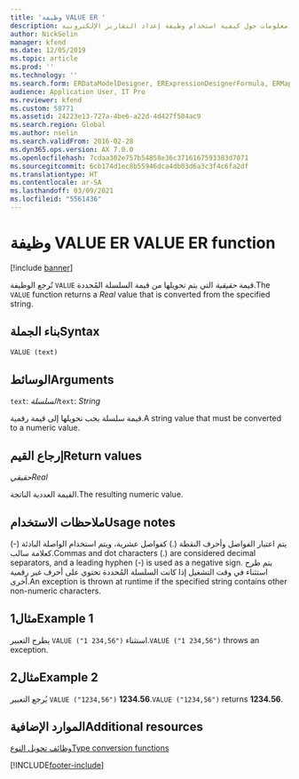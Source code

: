 ```yaml
---
title: 'وظيفة VALUE ER '
description: يوفر هذا الموضوع معلومات حول كيفية استخدام وظيفة إعداد التقارير الإلكترونية VALUE (ER).
author: NickSelin
manager: kfend
ms.date: 12/05/2019
ms.topic: article
ms.prod: ''
ms.technology: ''
ms.search.form: ERDataModelDesigner, ERExpressionDesignerFormula, ERMappedFormatDesigner, ERModelMappingDesigner
audience: Application User, IT Pro
ms.reviewer: kfend
ms.custom: 58771
ms.assetid: 24223e13-727a-4be6-a22d-4d427f504ac9
ms.search.region: Global
ms.author: nselin
ms.search.validFrom: 2016-02-28
ms.dyn365.ops.version: AX 7.0.0
ms.openlocfilehash: 7cdaa302e757b54858e36c3716167593383d7071
ms.sourcegitcommit: 6cb174d1ec8b55946dca4db03d6a3c3f4c6fa2df
ms.translationtype: HT
ms.contentlocale: ar-SA
ms.lasthandoff: 03/09/2021
ms.locfileid: "5561436"
---
```

# <a name="value-er-function"></a><span data-ttu-id="8330d-103">وظيفة VALUE ER </span><span class="sxs-lookup"><span data-stu-id="8330d-103">VALUE ER function</span></span>

[!include [banner](../includes/banner.md)]

<span data-ttu-id="8330d-104">تُرجع الوظيفة `VALUE` قيمة *حقيقية* التي يتم تحويلها من قيمة السلسلة المُحددة.</span><span class="sxs-lookup"><span data-stu-id="8330d-104">The `VALUE` function returns a *Real* value that is converted from the specified string.</span></span>

## <a name="syntax"></a><span data-ttu-id="8330d-105">بناء الجملة</span><span class="sxs-lookup"><span data-stu-id="8330d-105">Syntax</span></span>

```vb
VALUE (text)
```

## <a name="arguments"></a><span data-ttu-id="8330d-106">الوسائط</span><span class="sxs-lookup"><span data-stu-id="8330d-106">Arguments</span></span>

<span data-ttu-id="8330d-107">`text`: *السلسلة*</span><span class="sxs-lookup"><span data-stu-id="8330d-107">`text`: *String*</span></span>

<span data-ttu-id="8330d-108">قيمة سلسلة يجب تحويلها إلى قيمة رقمية.</span><span class="sxs-lookup"><span data-stu-id="8330d-108">A string value that must be converted to a numeric value.</span></span>

## <a name="return-values"></a><span data-ttu-id="8330d-109">إرجاع القيم</span><span class="sxs-lookup"><span data-stu-id="8330d-109">Return values</span></span>

<span data-ttu-id="8330d-110">*حقيقي*</span><span class="sxs-lookup"><span data-stu-id="8330d-110">*Real*</span></span>

<span data-ttu-id="8330d-111">القيمة العددية الناتجة.</span><span class="sxs-lookup"><span data-stu-id="8330d-111">The resulting numeric value.</span></span>

## <a name="usage-notes"></a><span data-ttu-id="8330d-112">ملاحظات الاستخدام</span><span class="sxs-lookup"><span data-stu-id="8330d-112">Usage notes</span></span>

<span data-ttu-id="8330d-113">يتم اعتبار الفواصل وأحرف النقطة (.) كفواصل عشرية، ويتم استخدام الواصلة البادئة (-) كعلامة سالب.</span><span class="sxs-lookup"><span data-stu-id="8330d-113">Commas and dot characters (.) are considered decimal separators, and a leading hyphen (-) is used as a negative sign.</span></span> <span data-ttu-id="8330d-114">يتم طرح استثناء في وقت التشغيل إذا كانت السلسلة المُحددة تحتوي على أحرف غير رقمية أخرى.</span><span class="sxs-lookup"><span data-stu-id="8330d-114">An exception is thrown at runtime if the specified string contains other non-numeric characters.</span></span>

## <a name="example-1"></a><span data-ttu-id="8330d-115">مثال1</span><span class="sxs-lookup"><span data-stu-id="8330d-115">Example 1</span></span>

<span data-ttu-id="8330d-116">يطرح التعبير `VALUE ("1 234,56")` استثناء.</span><span class="sxs-lookup"><span data-stu-id="8330d-116">`VALUE ("1 234,56")` throws an exception.</span></span>

## <a name="example-2"></a><span data-ttu-id="8330d-117">مثال2</span><span class="sxs-lookup"><span data-stu-id="8330d-117">Example 2</span></span>

<span data-ttu-id="8330d-118">يُرجع التعبير `VALUE ("1234,56")` **1234.56**.</span><span class="sxs-lookup"><span data-stu-id="8330d-118">`VALUE ("1234,56")` returns **1234.56**.</span></span>

## <a name="additional-resources"></a><span data-ttu-id="8330d-119">الموارد الإضافية</span><span class="sxs-lookup"><span data-stu-id="8330d-119">Additional resources</span></span>

[<span data-ttu-id="8330d-120">وظائف تحويل النوع</span><span class="sxs-lookup"><span data-stu-id="8330d-120">Type conversion functions</span></span>](er-functions-category-type-conversion.md)


[!INCLUDE[footer-include](../../../includes/footer-banner.md)]